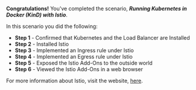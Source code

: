 **Congratulations!** You've completed the scenario, ***Running Kubernetes in Docker (KinD) with Istio***.

In this scenario you did the following:

* **Step 1** - Confirmed that Kubernetes and the Load Balancer are Installed
* **Step 2** - Installed Istio
* **Step 3** - Implemented an Ingress rule under Istio
* **Step 4** - Implemented an Egress rule under Istio
* **Step 5** - Exposed the Istio Add-Ons to the outside world
* **Step 6** - Viewed the Istio Add-Ons in a web browser

For more information about Istio, visit the website, [here](https://istio.io/latest/docs/).